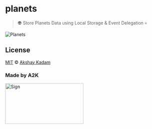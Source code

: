# planets

> :alien: Store Planets Data using Local Storage & Event Delegation :skull:

![Planets](http://imgur.com/P3KFofM.png)

## License

[MIT](LICENSE.md) © [Akshay Kadam](https://github.com/deadcoder0904)

### Made by A2K

<img src="http://imgur.com/jfmA33n.png" alt="Sign" width=250 height=130 />
